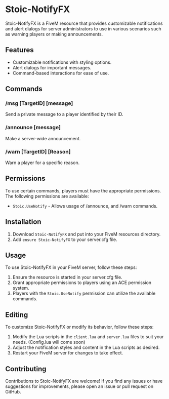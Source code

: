 # Stoic-NotifyFX

Stoic-NotifyFX is a FiveM resource that provides customizable notifications and alert dialogs for server administrators to use in various scenarios such as warning players or making announcements.

## Features

- Customizable notifications with styling options.
- Alert dialogs for important messages.
- Command-based interactions for ease of use.

## Commands

### /msg [TargetID] [message]
Send a private message to a player identified by their ID.

### /announce [message]
Make a server-wide announcement.

### /warn [TargetID] [Reason]
Warn a player for a specific reason.

## Permissions

To use certain commands, players must have the appropriate permissions. The following permissions are available:

- `Stoic.UseNotify` - Allows usage of /announce, and /warn commands.

## Installation

1. Download `Stoic-NotifyFX` and put into your FiveM resources directory.
2. Add `ensure Stoic-NotifyFX` to your server.cfg file.

## Usage

To use Stoic-NotifyFX in your FiveM server, follow these steps:

1. Ensure the resource is started in your server.cfg file.
2. Grant appropriate permissions to players using an ACE permission system.
3. Players with the `Stoic.UseNotify` permission can utilize the available commands.

## Editing

To customize Stoic-NotifyFX or modify its behavior, follow these steps:

1. Modify the Lua scripts in the `client.lua` and `server.lua` files to suit your needs. (Config.lua will come soon)
2. Adjust the notification styles and content in the Lua scripts as desired.
3. Restart your FiveM server for changes to take effect.

## Contributing

Contributions to Stoic-NotifyFX are welcome! If you find any issues or have suggestions for improvements, please open an issue or pull request on GitHub.
